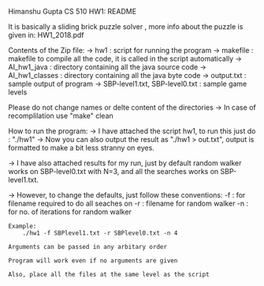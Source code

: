 Himanshu Gupta
CS 510 HW1: README

It is basically a sliding brick puzzle solver , more info about the puzzle is given in:
HW1_2018.pdf

Contents of the Zip file:
-> hw1 : script for running the program
-> makefile : makefile to compile all the code, it is called in the script automatically
-> AI_hw1_java : directory containing all the java source code
-> AI_hw1_classes : directory containing all the java byte code
-> output.txt : sample output of program
-> SBP-level1.txt, SBP-level0.txt : sample game levels

Please do not change names or delte content of the directories
-> In case of recomplilation use "make" clean

How to run the program:
-> I have attached the script hw1, to run this just do : "./hw1"
-> Now you can also output the result as "./hw1 > out.txt", output 
	is formatted to make a bit less stranny on eyes.

-> I have also attached results for my run, just by default 
	random walker works on SBP-level0.txt with N=3, and all the searches
	works on SBP-level1.txt.

-> However, to change the defaults, just follow these conventions:
	-f : for filename required to do all seaches on
	-r : filename for random walker
	-n : for no. of iterations for random walker

	Example:
		./hw1 -f SBPlevel1.txt -r SBPlevel0.txt -n 4

	Arguments can be passed in any arbitary order

	Program will work even if no arguments are given

	Also, place all the files at the same level as the script


